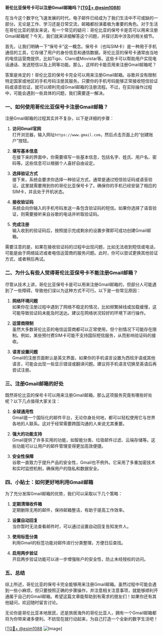 **哥伦比亚保号卡可以注册Gmail邮箱吗？[[TG💪+ @esim1088](https://t.me/s/esim1088)]**

在当今这个数字化飞速发展的时代，电子邮件已经成为了我们生活中不可或缺的一部分。无论是工作、学习还是日常交流，邮箱都扮演着极为重要的角色。对于生活在哥伦比亚的朋友来说，有一个常见的疑问：哥伦比亚的保号卡是否可以用来注册Gmail邮箱呢？今天，我们就来详细解答这个问题，并探讨其中涉及的相关细节。

首先，让我们明确一下“保号卡”这一概念。保号卡（也叫SIM卡）是一种用于手机通信的工具，它存储了用户的身份信息和通信数据。哥伦比亚的保号卡通常由当地的电信运营商提供，比如Tigo、Claro或Movistar等。这些卡可以帮助用户实现电话通话、发送短信以及上网等功能。那么，这样的卡能否用来注册Gmail邮箱呢？

答案是肯定的！哥伦比亚的保号卡完全可以用来注册Gmail邮箱。谷歌并没有限制特定国家或地区的手机号码注册其服务。只要你的手机号码能够正常接收短信验证码或语音验证，就可以顺利完成Gmail邮箱的注册流程。不过，在实际操作过程中，可能会遇到一些具体的问题，我们需要逐一解决。

### 一、如何使用哥伦比亚保号卡注册Gmail邮箱？

注册Gmail邮箱的过程其实并不复杂，以下是详细的步骤：

1. **访问Gmail官网**  
   打开浏览器，输入网址`https://www.gmail.com`，然后点击页面上的“创建账户”按钮。

2. **填写基本信息**  
   在接下来的界面中，你需要填写一些基本信息，包括名字、姓氏、用户名、密码等。这些信息可以根据个人喜好自由设定。

3. **选择验证方式**  
   接下来，系统会要求你选择一种验证方式，通常是通过短信验证码或语音验证。这里就需要用到你的哥伦比亚保号卡了。确保你的手机已经安装了相应的SIM卡，并且处于开机状态。

4. **接收验证码**  
   系统会向你输入的手机号码发送一条包含验证码的短信。如果你选择了语音验证，则需要接听来自谷歌的电话并听取验证码。

5. **完成注册**  
   输入收到的验证码后，按照提示完成剩余的设置步骤即可成功创建Gmail邮箱。

需要注意的是，如果在接收验证码的过程中出现问题，比如无法收到短信或电话，可能是由于网络延迟或者电信运营商的服务问题。此时，你可以尝试更换其他验证方式，或者稍后再试。

### 二、为什么有些人觉得哥伦比亚保号卡不能注册Gmail邮箱？

尽管从技术上讲，哥伦比亚保号卡是可以用来注册Gmail邮箱的，但部分人可能遇到了一些障碍，导致他们误以为这种方式不可行。以下是一些常见原因：

1. **网络环境问题**  
   如果你在注册过程中遇到了网络不稳定的情况，比如频繁掉线或加载缓慢，这可能导致验证码未能及时送达。建议在网络状况较好的环境下进行操作。

2. **运营商限制**  
   虽然大多数哥伦比亚的电信运营商都可以正常使用，但个别情况下可能存在限制。例如，某些预付费SIM卡可能不支持国际短信服务，从而影响验证码的接收。

3. **语言设置问题**  
   Gmail的注册页面默认是英文界面，如果你的手机语言设置为西班牙语或其他语言，可能会出现一些显示错误或翻译问题。建议将手机语言切换至英语后再尝试注册。

### 三、注册Gmail邮箱的好处

既然哥伦比亚的保号卡可以用来注册Gmail邮箱，那么这项服务究竟有哪些好处呢？以下几点值得大家关注：

1. **全球通用性**  
   Gmail是一个国际化的邮件平台，无论你身处何地，都可以轻松使用它与世界各地的人联系。这对于经常需要跨国沟通的人来说尤其重要。

2. **强大的功能支持**  
   Gmail提供了许多实用的功能，如智能分类、垃圾邮件过滤、云端存储等。这些功能可以让用户的邮件管理变得更加高效便捷。

3. **安全性保障**  
   谷歌一直致力于提升产品的安全性，Gmail也不例外。它采用了多重加密技术和实时监控机制，确保用户的隐私和数据安全。

### 四、小贴士：如何更好地利用Gmail邮箱

为了充分发挥Gmail邮箱的优势，我们可以采取以下几个策略：

1. **定期清理收件箱**  
   定期删除无用的邮件，保持邮箱整洁，有助于提高工作效率。

2. **设置自动回复**  
   当你暂时无法查看邮件时，可以通过设置自动回复告知发件人。

3. **使用标签分类**  
   利用Gmail的标签功能对邮件进行分类整理，方便日后查找。

4. **启用两步验证**  
   开启两步验证功能可以进一步增强账户的安全性，防止未经授权的访问。

### 五、总结

综上所述，哥伦比亚的保号卡完全能够用来注册Gmail邮箱。虽然过程中可能会遇到一些小麻烦，但只要按照正确的步骤操作，并注意相关注意事项，就能够顺利开通属于自己的Gmail邮箱。希望这篇文章能帮助到有需求的朋友们！如果你还有其他疑问，欢迎随时留言讨论。

无论你是哥伦比亚本地居民，还是旅居海外的哥伦比亚人，拥有一个Gmail邮箱都将为你带来诸多便利。不妨现在就行动起来，为自己打造一个全新的数字生活吧！

[[TG💪+ @esim1088](https://t.me/s/esim1088) ![Image](https://i.postimg.cc/4NQfJmqS/Snipaste-2025-05-13-00-14-12.png)]